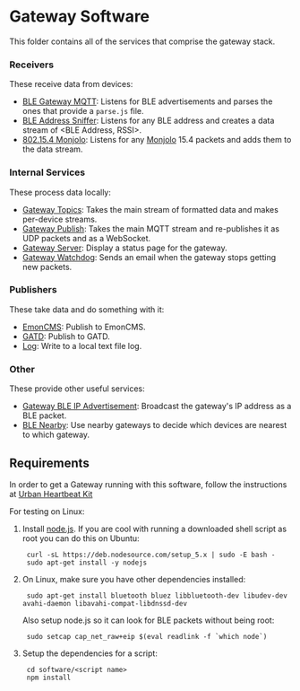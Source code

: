 Gateway Software
================

This folder contains all of the services that comprise
the gateway stack.

### Receivers

These receive data from devices:

- [BLE Gateway MQTT](https://github.com/lab11/gateway/tree/master/software/ble-gateway-mqtt):
Listens for BLE advertisements and parses the ones that provide a `parse.js` file.
- [BLE Address Sniffer](https://github.com/lab11/gateway/tree/master/software/ble-address-sniffer):
Listens for any BLE address and creates a data stream of <BLE Address, RSSI>.
- [802.15.4 Monjolo](https://github.com/lab11/gateway/tree/master/software/ieee802154-monjolo-gateway):
Listens for any [Monjolo](https://github.com/lab11/monjolo) 15.4 packets and adds them to the data
stream.

### Internal Services

These process data locally:

- [Gateway Topics](https://github.com/lab11/gateway/tree/master/software/gateway-mqtt-topics):
Takes the main stream of formatted data and makes per-device streams.
- [Gateway Publish](https://github.com/lab11/gateway/tree/master/software/gateway-publish):
Takes the main MQTT stream and re-publishes it as UDP packets and as a WebSocket.
- [Gateway Server](https://github.com/lab11/gateway/tree/master/software/gateway-server):
Display a status page for the gateway.
- [Gateway Watchdog](https://github.com/lab11/gateway/tree/master/software/gateway-watchdog-email):
Sends an email when the gateway stops getting new packets.

### Publishers

These take data and do something with it:

- [EmonCMS](https://github.com/lab11/gateway/tree/master/software/gateway-mqtt-emoncms):
Publish to EmonCMS.
- [GATD](https://github.com/lab11/gateway/tree/master/software/gateway-mqtt-gatd):
Publish to GATD.
- [Log](https://github.com/lab11/gateway/tree/master/software/gateway-mqtt-log):
Write to a local text file log.

### Other

These provide other useful services:

- [Gateway BLE IP Advertisement](https://github.com/lab11/gateway/tree/master/software/adv-gateway-ip):
Broadcast the gateway's IP address as a BLE packet.
- [BLE Nearby](https://github.com/lab11/gateway/tree/master/software/ble-nearby):
Use nearby gateways to decide which devices are nearest to which gateway.


## Requirements

In order to get a Gateway running with this software, follow the instructions at [Urban Heartbeat Kit](https://github.com/terraswarm/urban-heartbeat-kit)

For testing on Linux:

1. Install [node.js](https://nodejs.org/en/download/). If you are cool with
running a downloaded shell script as root you can do this on Ubuntu:

        curl -sL https://deb.nodesource.com/setup_5.x | sudo -E bash -
        sudo apt-get install -y nodejs

2. On Linux, make sure you have other dependencies installed:

        sudo apt-get install bluetooth bluez libbluetooth-dev libudev-dev avahi-daemon libavahi-compat-libdnssd-dev

    Also setup node.js so it can look for BLE packets without being root:

        sudo setcap cap_net_raw+eip $(eval readlink -f `which node`)

3. Setup the dependencies for a script:

        cd software/<script name>
        npm install
